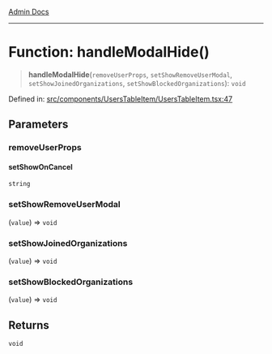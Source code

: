 [Admin Docs](/)

***

# Function: handleModalHide()

> **handleModalHide**(`removeUserProps`, `setShowRemoveUserModal`, `setShowJoinedOrganizations`, `setShowBlockedOrganizations`): `void`

Defined in: [src/components/UsersTableItem/UsersTableItem.tsx:47](https://github.com/PalisadoesFoundation/talawa-admin/blob/main/src/components/UsersTableItem/UsersTableItem.tsx#L47)

## Parameters

### removeUserProps

#### setShowOnCancel

`string`

### setShowRemoveUserModal

(`value`) => `void`

### setShowJoinedOrganizations

(`value`) => `void`

### setShowBlockedOrganizations

(`value`) => `void`

## Returns

`void`
